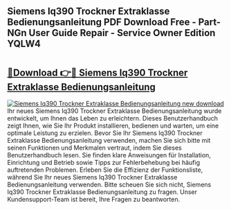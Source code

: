 ## Siemens Iq390 Trockner Extraklasse Bedienungsanleitung PDF Download Free - Part-NGn User Guide Repair - Service Owner Edition YQLW4

# <h2><a href="http://df0kuk.blite.top/?on=Siemens+Iq390+Trockner+Extraklasse+Bedienungsanleitung">🔗Download 👉🔴 Siemens Iq390 Trockner Extraklasse Bedienungsanleitung</a></h2>

[![Siemens Iq390 Trockner Extraklasse Bedienungsanleitung new download](https://i.imgur.com/lujVjoI.png)](http://df0kuk.blite.top/?on=Siemens+Iq390+Trockner+Extraklasse+Bedienungsanleitung)
Ihr neues Siemens Iq390 Trockner Extraklasse Bedienungsanleitung wurde entwickelt, um Ihnen das Leben zu erleichtern. Dieses Benutzerhandbuch zeigt Ihnen, wie Sie Ihr Produkt installieren, bedienen und warten, um eine optimale Leistung zu erzielen. Bevor Sie Ihr Siemens Iq390 Trockner Extraklasse Bedienungsanleitung verwenden, machen Sie sich bitte mit seinen Funktionen und Merkmalen vertraut, indem Sie dieses Benutzerhandbuch lesen. Sie finden klare Anweisungen für Installation, Einrichtung und Betrieb sowie Tipps zur Fehlerbehebung bei häufig auftretenden Problemen. Erleben Sie die Effizienz der Funktionsliste, während Sie Ihr neues Siemens Iq390 Trockner Extraklasse Bedienungsanleitung verwenden. Bitte scheuen Sie sich nicht, Siemens Iq390 Trockner Extraklasse Bedienungsanleitung zu fragen. Unser Kundensupport-Team ist bereit, Ihre Fragen zu beantworten.
